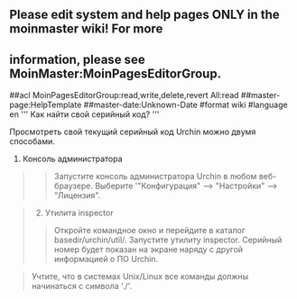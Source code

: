## Please edit system and help pages ONLY in the moinmaster wiki! For more
## information, please see MoinMaster:MoinPagesEditorGroup.
##acl MoinPagesEditorGroup:read,write,delete,revert All:read
##master-page:HelpTemplate
##master-date:Unknown-Date
#format wiki
#language en
''' Как найти свой серийный код? '''

Просмотреть свой текущий серийный код Urchin можно двумя способами.

  1. Консоль администратора
> > Запустите консоль администратора Urchin в любом веб-браузере.
> > Выберите '"Конфигурация" --> "Настройки" --> "Лицензия".

> 2. Утилита inspector
> > Откройте командное окно и перейдите в каталог basedir/urchin/util/.
> > Запустите утилиту inspector. Серийный номер будет показан на экране наряду с другой информацией о ПО Urchin.



> Учтите, что в системах Unix/Linux все команды должны начинаться с символа './'.